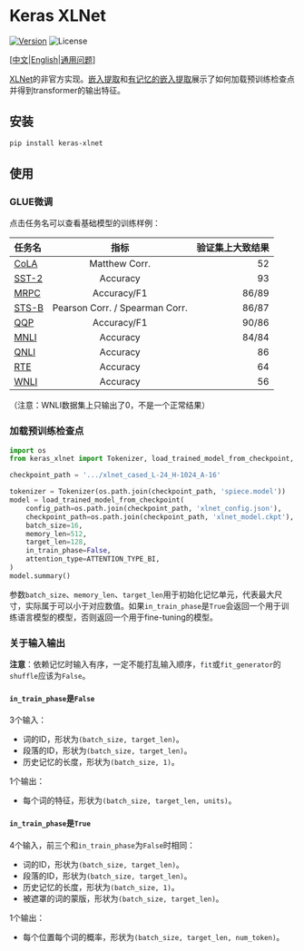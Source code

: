 # Keras XLNet

[![Version](https://img.shields.io/pypi/v/keras-xlnet.svg)](https://pypi.org/project/keras-xlnet/)
![License](https://img.shields.io/pypi/l/keras-xlnet.svg)

\[[中文](https://github.com/CyberZHG/keras-xlnet/blob/master/README.zh-CN.md)|[English](https://github.com/CyberZHG/keras-xlnet/blob/master/README.md)|[通用问题](https://github.com/CyberZHG/summary/blob/master/QA.md)\]

[XLNet](https://arxiv.org/pdf/1906.08237)的非官方实现。[嵌入提取](demo/extract/token_embeddings.py)和[有记忆的嵌入提取](demo/extract/token_embeddings_with_memory.py)展示了如何加载预训练检查点并得到transformer的输出特征。

## 安装

```bash
pip install keras-xlnet
```

## 使用

### GLUE微调

点击任务名可以查看基础模型的训练样例：

|任务名                           |指标                          |验证集上大致结果|
|:-------------------------------|:----------------------------:|----:|
|[CoLA](demo/GLUE/CoLA/cola.py)  |Matthew Corr.                 |52   |
|[SST-2](demo/GLUE/SST-2/sst2.py)|Accuracy                      |93   |
|[MRPC](demo/GLUE/MRPC/mrpc.py)  |Accuracy/F1                   |86/89|
|[STS-B](demo/GLUE/STS-B/stsb.py)|Pearson Corr. / Spearman Corr.|86/87|
|[QQP](demo/GLUE/QQP/qqp.py)     |Accuracy/F1                   |90/86|
|[MNLI](demo/GLUE/MNLI/mnli.py)  |Accuracy                      |84/84|
|[QNLI](demo/GLUE/QNLI/qnli.py)  |Accuracy                      |86   |
|[RTE](demo/GLUE/RTE/rte.py)     |Accuracy                      |64   |
|[WNLI](demo/GLUE/WNLI/wnli.py)  |Accuracy                      |56   |

（注意：WNLI数据集上只输出了0，不是一个正常结果）

### 加载预训练检查点

```python
import os
from keras_xlnet import Tokenizer, load_trained_model_from_checkpoint, ATTENTION_TYPE_BI

checkpoint_path = '.../xlnet_cased_L-24_H-1024_A-16'

tokenizer = Tokenizer(os.path.join(checkpoint_path, 'spiece.model'))
model = load_trained_model_from_checkpoint(
    config_path=os.path.join(checkpoint_path, 'xlnet_config.json'),
    checkpoint_path=os.path.join(checkpoint_path, 'xlnet_model.ckpt'),
    batch_size=16,
    memory_len=512,
    target_len=128,
    in_train_phase=False,
    attention_type=ATTENTION_TYPE_BI,
)
model.summary()
```

参数`batch_size`、`memory_len`、`target_len`用于初始化记忆单元，代表最大尺寸，实际属于可以小于对应数值。如果`in_train_phase`是`True`会返回一个用于训练语言模型的模型，否则返回一个用于fine-tuning的模型。

### 关于输入输出

**注意**：依赖记忆时输入有序，一定不能打乱输入顺序，`fit`或`fit_generator`的`shuffle`应该为`False`。

#### `in_train_phase`是`False`

3个输入：

* 词的ID，形状为`(batch_size, target_len)`。
* 段落的ID，形状为`(batch_size, target_len)`。
* 历史记忆的长度，形状为`(batch_size, 1)`。

1个输出：

* 每个词的特征，形状为`(batch_size, target_len, units)`。

#### `in_train_phase`是`True`

4个输入，前三个和`in_train_phase`为`False`时相同：

* 词的ID，形状为`(batch_size, target_len)`。
* 段落的ID，形状为`(batch_size, target_len)`。
* 历史记忆的长度，形状为`(batch_size, 1)`。
* 被遮罩的词的蒙版，形状为`(batch_size, target_len)`。

1个输出：

* 每个位置每个词的概率，形状为`(batch_size, target_len, num_token)`。
